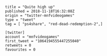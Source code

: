 ```
title = "Quite high up"
published = 2018-11-18T16:32:08Z
origin = "twitter-mnfvideogames"
type = "tweet"
tag = [ "ps4share", "red-dead-redemption-2",]

[twitter]
account = "mnfvideogames"
first_tweet = "1064194555447255040"
retweets = 0
favourites = 0
```

<p class='image'><img src='https://mnf.m17s.net/2018/11/18/DsTHTllWwAM-uMw.jpg' alt=''></p>

